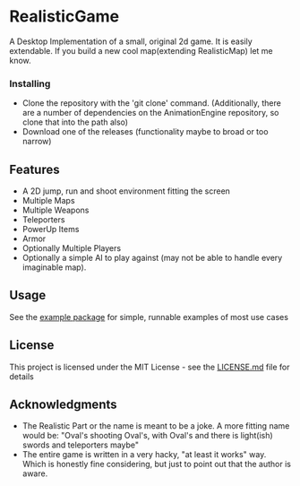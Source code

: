 # RealisticGame

A Desktop Implementation of a small, original 2d game.
It is easily extendable. If you build a new cool map(extending RealisticMap) let me know.

### Installing

* Clone the repository with the 'git clone' command.
(Additionally, there are a number of dependencies on the AnimationEngine repository, so clone that into the path also)
* Download one of the releases (functionality maybe to broad or too narrow)

## Features

 * A 2D jump, run and shoot environment fitting the screen
 * Multiple Maps
 * Multiple Weapons
 * Teleporters
 * PowerUp Items
 * Armor
 * Optionally Multiple Players
 * Optionally a simple AI to play against (may not be able to handle every imaginable map).

## Usage

See the [example package](src/jokrey/utililities/swing/text_editor/example) for simple, runnable examples of most use cases

## License

This project is licensed under the MIT License - see the [LICENSE.md](LICENSE.md) file for details

## Acknowledgments

* The Realistic Part or the name is meant to be a joke. A more fitting name would be:
"Oval's shooting Oval's, with Oval's and there is light(ish) swords and teleporters maybe"
* The entire game is written in a very hacky, "at least it works" way.
Which is honestly fine considering, but just to point out that the author is aware.